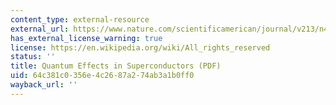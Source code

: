 ```yaml
---
content_type: external-resource
external_url: https://www.nature.com/scientificamerican/journal/v213/n4/pdf/scientificamerican1065-57.pdf
has_external_license_warning: true
license: https://en.wikipedia.org/wiki/All_rights_reserved
status: ''
title: Quantum Effects in Superconductors (PDF)
uid: 64c381c0-356e-4c26-87a2-74ab3a1b0ff0
wayback_url: ''
---
```

